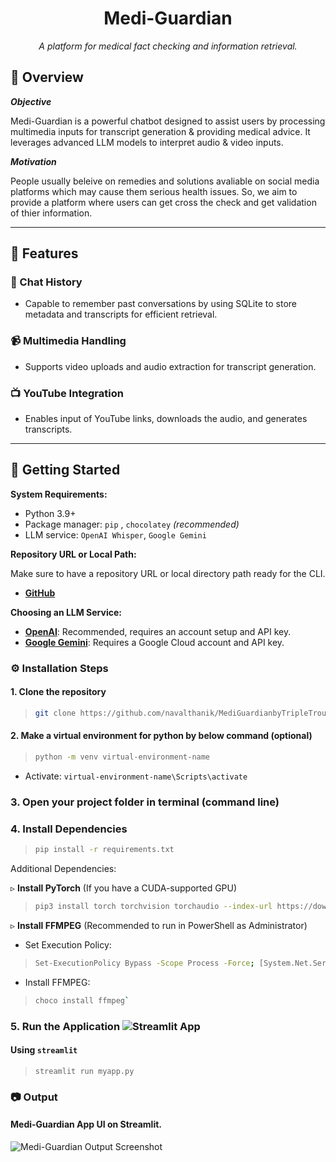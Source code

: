 <p align="center">

<h1 align="center">Medi-Guardian</h1>
<p align="center">
  <em>A platform for medical fact checking and information retrieval.</em>
</p>

## 📍 Overview

***Objective***

Medi-Guardian is a powerful chatbot designed to assist users by processing multimedia inputs for transcript generation & providing medical advice. It leverages advanced LLM models to interpret audio & video inputs.

***Motivation***

People usually beleive on remedies and solutions avaliable on social media platforms which may cause them serious health issues. So, we aim to provide a platform where users can get cross the check and get validation of thier information.

---
## 🧩 Features

### 📲 Chat History
- Capable to remember past conversations by using SQLite to store metadata and transcripts for efficient retrieval.

### 📹 Multimedia Handling
- Supports video uploads and audio extraction for transcript generation.

### 📺 YouTube Integration
- Enables input of YouTube links, downloads the audio, and generates transcripts.

---

## 🚀 Getting Started

**System Requirements:**

  - Python 3.9+
  - Package manager: `pip` , `chocolatey`<em> (recommended)</em>
  - LLM service: `OpenAI Whisper`, `Google Gemini`

**Repository URL or Local Path:**

Make sure to have a repository URL or local directory path ready for the CLI.

- [**GitHub**](https://github.com/navalthanik/MediGuardianbyTripleTrouble)

**Choosing an LLM Service:**

- [**OpenAI**](https://platform.openai.com/docs/quickstart/account-setup): Recommended, requires an account setup and API key.
- [**Google Gemini**](https://ai.google.dev/tutorials/python_quickstart): Requires a Google Cloud account and API key.

### ⚙️ Installation Steps

#### 1. Clone the repository
>
> ```sh
> git clone https://github.com/navalthanik/MediGuardianbyTripleTrouble.git
> ```

#### 2. Make a virtual environment for python by below command (optional)
>
> ```sh
> python -m venv virtual-environment-name
> ```
   - Activate: `virtual-environment-name\Scripts\activate`

### 3. Open your project folder in terminal (command line)

### 4. Install Dependencies
> ```sh
>pip install -r requirements.txt
> ```
Additional Dependencies:

▹ **Install PyTorch** (If you have a CUDA-supported GPU)
   >```sh
   >pip3 install torch torchvision torchaudio --index-url https://download.pytorch.org/whl/cu121
   > ```

▹ **Install FFMPEG** (Recommended to run in PowerShell as Administrator)
   - Set Execution Policy: 
   >```sh
   >Set-ExecutionPolicy Bypass -Scope Process -Force; [System.Net.ServicePointManager]::SecurityProtocol = [System.Net.ServicePointManager]::SecurityProtocol -bor 3072; iex ((New-Object System.Net.WebClient).DownloadString('https://community.chocolatey.org/install.ps1'))
   >```
   - Install FFMPEG: 
   >```sh
   >choco install ffmpeg`
   >```

### 5. Run the Application ![Streamlit App](https://static.streamlit.io/badges/streamlit_badge_black_white.svg)
#### Using `streamlit` 

>  `streamlit run myapp.py`

### 📷 Output
#### Medi-Guardian App UI on Streamlit.
![Medi-Guardian Output Screenshot](https://github.com/navalthanik/MediGuardianbyTripleTrouble/assets/99556620/d21f6617-2d88-4269-b47d-e26f563cc5c4)
